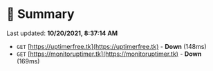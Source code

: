 # 📖 Summary
Last updated: **10/20/2021, 8:37:14 AM**

- `GET` [https://uptimerfree.tk](https://uptimerfree.tk) - **Down** (148ms)
- `GET` [https://monitoruptimer.tk](https://monitoruptimer.tk) - **Down** (169ms)
